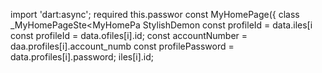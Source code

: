 import 'dart:async';
    required this.passwor
  const MyHomePage({
class _MyHomePageSte<MyHomePa
StylishDemon        const profileId = data.iles[i        const profileId = data.ofiles[i].id;
        const accountNumber = daa.profiles[i].account_numb
        const profilePassword = data.profiles[i].password;
iles[i].id;
